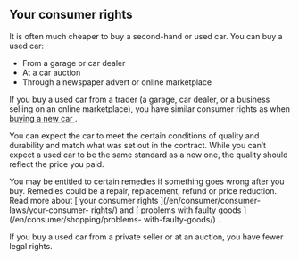 ##  Your consumer rights

It is often much cheaper to buy a second-hand or used car. You can buy a used
car:

  * From a garage or car dealer 
  * At a car auction 
  * Through a newspaper advert or online marketplace 

If you buy a used car from a trader (a garage, car dealer, or a business
selling on an online marketplace), you have similar consumer rights as when [
buying a new car ](/en/consumer/cars/buying-a-new-car/) .

You can expect the car to meet the certain conditions of quality and
durability and match what was set out in the contract. While you can’t expect
a used car to be the same standard as a new one, the quality should reflect
the price you paid.

You may be entitled to certain remedies if something goes wrong after you buy.
Remedies could be a repair, replacement, refund or price reduction. Read more
about [ your consumer rights ](/en/consumer/consumer-laws/your-consumer-
rights/) and [ problems with faulty goods ](/en/consumer/shopping/problems-
with-faulty-goods/) .

If you buy a used car from a private seller or at an auction, you have fewer
legal rights.

